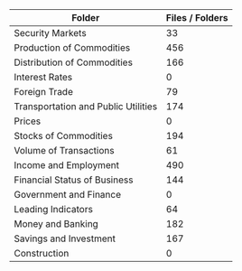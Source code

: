 | Folder                              |   Files / Folders |
|-------------------------------------|-------------------|
| Security Markets                    |                33 |
| Production of Commodities           |               456 |
| Distribution of Commodities         |               166 |
| Interest Rates                      |                 0 |
| Foreign Trade                       |                79 |
| Transportation and Public Utilities |               174 |
| Prices                              |                 0 |
| Stocks of Commodities               |               194 |
| Volume of Transactions              |                61 |
| Income and Employment               |               490 |
| Financial Status of Business        |               144 |
| Government and Finance              |                 0 |
| Leading Indicators                  |                64 |
| Money and Banking                   |               182 |
| Savings and Investment              |               167 |
| Construction                        |                 0 |